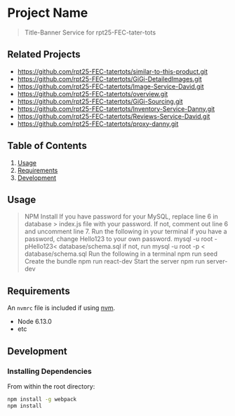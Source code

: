 # Project Name

> Title-Banner Service for rpt25-FEC-tater-tots

## Related Projects

  - https://github.com/rpt25-FEC-tatertots/similar-to-this-product.git
  - https://github.com/rpt25-FEC-tatertots/GiGi-DetailedImages.git
  - https://github.com/rpt25-FEC-tatertots/Image-Service-David.git
  - https://github.com/rpt25-FEC-tatertots/overview.git
  - https://github.com/rpt25-FEC-tatertots/GiGi-Sourcing.git
  - https://github.com/rpt25-FEC-tatertots/Inventory-Service-Danny.git
  - https://github.com/rpt25-FEC-tatertots/Reviews-Service-David.git
  - https://github.com/rpt25-FEC-tatertots/proxy-danny.git

## Table of Contents

1. [Usage](#Usage)
1. [Requirements](#requirements)
1. [Development](#development)

## Usage


> NPM Install
> If you have password for your MySQL, replace line 6 in database > index.js file with your password. If not, comment out line 6 and uncomment line 7.
> Run the following in your terminal
if you have a password, change Hello123 to your own password.
  mysql -u root -pHello123< database/schema.sql
if not, run
  mysql -u root -p < database/schema.sql
>Run the following in a terminal
  npm run seed
>Create the bundle
  npm run react-dev
>Start the server
  npm run server-dev

## Requirements

An `nvmrc` file is included if using [nvm](https://github.com/creationix/nvm).

- Node 6.13.0
- etc

## Development

### Installing Dependencies

From within the root directory:

```sh
npm install -g webpack
npm install
```